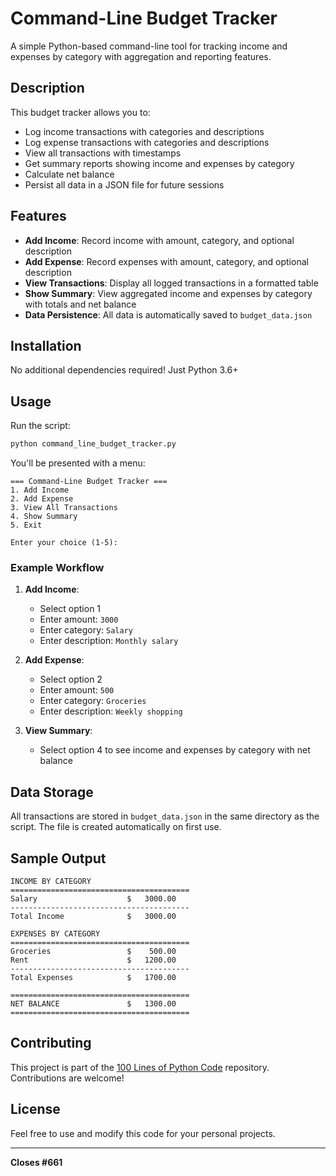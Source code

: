 # Command-Line Budget Tracker

A simple Python-based command-line tool for tracking income and expenses by category with aggregation and reporting features.

## Description

This budget tracker allows you to:
- Log income transactions with categories and descriptions
- Log expense transactions with categories and descriptions
- View all transactions with timestamps
- Get summary reports showing income and expenses by category
- Calculate net balance
- Persist all data in a JSON file for future sessions

## Features

- **Add Income**: Record income with amount, category, and optional description
- **Add Expense**: Record expenses with amount, category, and optional description
- **View Transactions**: Display all logged transactions in a formatted table
- **Show Summary**: View aggregated income and expenses by category with totals and net balance
- **Data Persistence**: All data is automatically saved to `budget_data.json`

## Installation

No additional dependencies required! Just Python 3.6+

## Usage

Run the script:

```bash
python command_line_budget_tracker.py
```

You'll be presented with a menu:

```
=== Command-Line Budget Tracker ===
1. Add Income
2. Add Expense
3. View All Transactions
4. Show Summary
5. Exit

Enter your choice (1-5):
```

### Example Workflow

1. **Add Income**:
   - Select option 1
   - Enter amount: `3000`
   - Enter category: `Salary`
   - Enter description: `Monthly salary`

2. **Add Expense**:
   - Select option 2
   - Enter amount: `500`
   - Enter category: `Groceries`
   - Enter description: `Weekly shopping`

3. **View Summary**:
   - Select option 4 to see income and expenses by category with net balance

## Data Storage

All transactions are stored in `budget_data.json` in the same directory as the script. The file is created automatically on first use.

## Sample Output

```
INCOME BY CATEGORY
========================================
Salary                    $   3000.00
----------------------------------------
Total Income              $   3000.00

EXPENSES BY CATEGORY
========================================
Groceries                 $    500.00
Rent                      $   1200.00
----------------------------------------
Total Expenses            $   1700.00

========================================
NET BALANCE               $   1300.00
========================================
```

## Contributing

This project is part of the [100 Lines of Python Code](https://github.com/sumanth-0/100LinesOfPythonCode) repository. Contributions are welcome!

## License

Feel free to use and modify this code for your personal projects.

---

**Closes #661**
